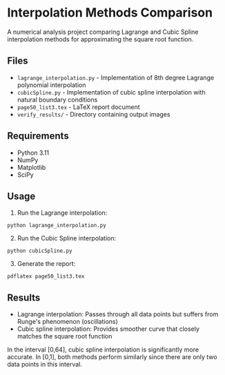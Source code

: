 # Interpolation Methods Comparison

A numerical analysis project comparing Lagrange and Cubic Spline interpolation methods for approximating the square root function.

## Files

- `lagrange_interpolation.py` - Implementation of 8th degree Lagrange polynomial interpolation
- `cubicSpline.py` - Implementation of cubic spline interpolation with natural boundary conditions
- `page50_list3.tex` - LaTeX report document
- `verify_results/` - Directory containing output images

## Requirements

- Python 3.11
- NumPy
- Matplotlib
- SciPy

## Usage

1. Run the Lagrange interpolation:
```
python lagrange_interpolation.py
```

2. Run the Cubic Spline interpolation:
```
python cubicSpline.py
```

3. Generate the report:
```
pdflatex page50_list3.tex
```

## Results

- Lagrange interpolation: Passes through all data points but suffers from Runge's phenomenon (oscillations)
- Cubic spline interpolation: Provides smoother curve that closely matches the square root function

In the interval [0,64], cubic spline interpolation is significantly more accurate. In [0,1], both methods perform similarly since there are only two data points in this interval. 
